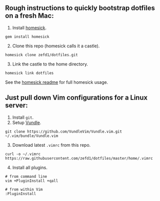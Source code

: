 ## Rough instructions to quickly bootstrap dotfiles on a fresh Mac:
1. Install [homesick](https://github.com/technicalpickles/homesick).
```
gem install homesick
```
2. Clone this repo (homesick calls it a castle).
```
homesick clone zefd1/dotfiles.git
```
3. Link the castle to the home directory.
```
homesick link dotfiles
```

See the [homesick readme](https://github.com/technicalpickles/homesick) for full homesick usage.

## Just pull down Vim configurations for a Linux server:
1. Install `git`.
2. Setup [Vundle](https://github.com/VundleVim/Vundle.vim).
```
git clone https://github.com/VundleVim/Vundle.vim.git ~/.vim/bundle/Vundle.vim
```
3. Download latest `.vimrc` from this repo.
```
curl -o ~/.vimrc https://raw.githubusercontent.com/zefd1/dotfiles/master/home/.vimrc
```
4. Install all plugins.
```
# from command line
vim +PluginInstall +qall

# from within Vim
:PluginInstall
```

